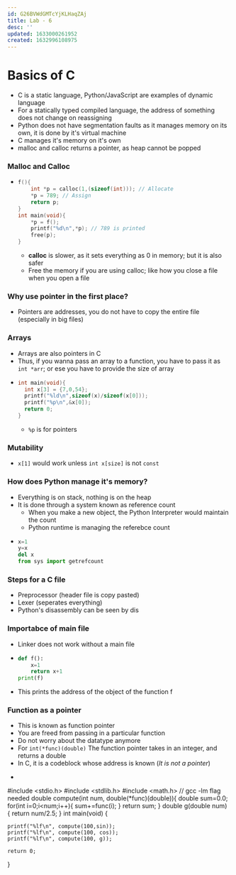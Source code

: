 ```yaml
---
id: G26BVWdGMTcYjKLHaqZAj
title: Lab - 6
desc: ''
updated: 1633000261952
created: 1632996108975
---
```

# Basics of C 
* C is a static language, Python/JavaScript are examples of dynamic language 
* For a statically typed compiled language, the address of something does not change on reassigning
* Python does not have segmentation faults as it manages memory on its own, it is done by it's virtual machine 
* C manages it's memory on it's own
* malloc and calloc returns a pointer, as heap cannot be popped 

### Malloc and Calloc 
* ```c
  f(){
      int *p = calloc(1,(sizeof(int))); // Allocate 
      *p = 789; // Assign
      return p;
  }
  int main(void){
      *p = f();
      printf("%d\n",*p); // 789 is printed 
      free(p);
  }
  ```
  * **calloc** is slower, as it sets everything as 0 in memory; but it is also safer
  * Free the memory if you are using calloc; like how you close a file when you open a file
### Why use pointer in the first place? 
* Pointers are addresses, you do not have to copy the entire file (especially in big files)

### Arrays 
* Arrays are also pointers in C
* Thus, if you wanna pass an array to a function, you have to pass it as `int *arr`; or ese you have to provide the size of array 
* ```c
  int main(void){
    int x[3] = {7,0,54};
    printf("%ld\n",sizeof(x)/sizeof(x[0]));
    printf("%p\n",&x[0]);
    return 0;
  }  
  ```
  * `%p` is for pointers
### Mutability 
* `x[1]` would work unless `int x[size]` is not `const`

### How does Python manage it's memory? 
* Everything is on stack, nothing is on the heap 
* It is done through a system known as reference count
  * When you make a new object, the Python Interpreter would maintain the count 
  * Python runtime is managing the referebce count
* ```python
  x=1
  y=x
  del x
  from sys import getrefcount 
  ``` 
### Steps for a C file 
* Preprocessor (header file is copy pasted)
* Lexer (seperates everything)
* Python's disassembly can be seen by dis 

### Importabce of main file 
* Linker does not work without a main file 
* ```py
  def f(): 
      x=1
      return x+1
  print(f)
  ```
* This prints the address of the object of the function f

### Function as a pointer 
* This is known as function pointer 
* You are freed from passing in a particular function
* Do not worry about the datatype anymore 
* For `int(*func)(double)` The function pointer takes in an integer, and returns a double
* In C, it is a codeblock whose address is known (_It is not a pointer_)
* ```c
#include <stdio.h>
#include <stdlib.h>
#include <math.h> // gcc -lm flag needed
double 
compute(int num, double(*func)(double)){
     double sum=0.0;
    for(int i=0;i<num;i++){
        sum+=func(i);
    }
     return sum;
}
double 
g(double num)
{
    return num/2.5;
}
int main(void)
{
    
    printf("%lf\n", compute(100,sin));
    printf("%lf\n", compute(100, cos));
    printf("%lf\n", compute(100, g));

    return 0;
}
```
